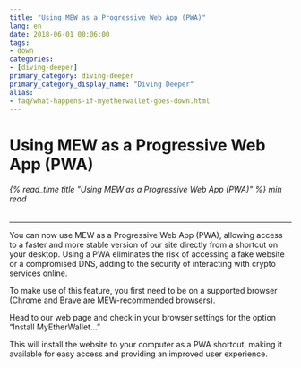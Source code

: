 ```yaml
---
title: "Using MEW as a Progressive Web App (PWA)"
lang: en
date: 2018-06-01 00:06:00
tags:
- down
categories:
- [diving-deeper]
primary_category: diving-deeper
primary_category_display_name: "Diving Deeper"
alias:
- faq/what-happens-if-myetherwallet-goes-down.html
---
```



# __Using MEW as a Progressive Web App (PWA)__
###### {% read_time title "Using MEW as a Progressive Web App (PWA)" %} min read
***

You can now use MEW as a Progressive Web App (PWA), allowing access to a faster and more stable version of our site directly from a shortcut on your desktop. Using a PWA eliminates the risk of accessing a fake website or a compromised DNS, adding to the security of interacting with crypto services online.

To make use of this feature, you first need to be on a supported browser (Chrome and Brave are MEW-recommended browsers).

Head to our web page and check in your browser settings for the option “Install MyEtherWallet…”

This will install the website to your computer as a PWA shortcut, making it available for easy access and providing an improved user experience.
